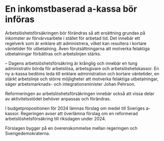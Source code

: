 # En inkomstbaserad a-kassa bör införas

Arbetslöshetsförsäkringen bör förändras så att ersättning grundas på inkomster av förvärvsarbete i stället för arbetad tid. Det innebär ett regelverk som är enklare att administrera, vilket kan resultera i kortare väntetider för utbetalning. Även förutsättningarna att motverka felaktiga utbetalningar förbättras och arbetslinjen stärks.

– Dagens arbetslöshetsförsäkring är krånglig och innebär en tung administrativ börda för arbetslösa, arbetsgivare och arbetslöshetskassor. En ny a-kassa bedöms leda till enklare administration och kortare väntetider, en stärkt arbetslinje och större möjligheter att motverka felaktiga utbetalningar, säger arbetsmarknads- och integrationsminister Johan Pehrson.

Reformeringen av arbetslöshetsförsäkringen innebär också att vissa delar av aktivitetsstödet behöver anpassas och förändras.

I budgetpropositionen för 2024 lämnas förslag om medel till Sveriges a-kassor. Regeringen avser att överlämna förslag om en reformerad arbetslöshetsförsäkring till riksdagen under 2024.

Förslagen bygger på en överenskommelse mellan regeringen och Sverigedemokraterna.
